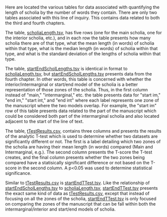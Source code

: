 Here are located the various tables for data associated with quantifying the length of scholia by the number of words they contain. There are only two tables associated with this line of inquiry. This contains data related to both the third and fourth chapters.

The table, [scholiaLength.tsv](https://github.com/cjschu17/Thesis2016-2017/blob/master/Appendix/Chapters3%264/Data/ScholiaLengthData/scholiaLength.tsv), has five rows (one for the main scholia, one for the interior scholia, etc.), and in each row the table presents how many scholia there are of that type, what the mean length (in words) of scholia within that type, what is the median length (in words) of scholia within that type, and what is the standard deviation of the lengths of scholia within that type.

The table, [startEndScholLengths.tsv](https://github.com/cjschu17/Thesis2016-2017/blob/master/Appendix/Chapters3%264/Data/ScholiaLengthData/startEndScholLengths.tsv) is identical in format to [scholiaLength.tsv](https://github.com/cjschu17/Thesis2016-2017/blob/master/Appendix/Chapters3%264/Data/ScholiaLengthData/scholiaLength.tsv), but [startEndScholLengths.tsv](https://github.com/cjschu17/Thesis2016-2017/blob/master/Appendix/Chapters3%264/Data/ScholiaLengthData/startEndScholLengths.tsv) presents data from the fourth chapter. In other words, this table is concerned with whether the interior/intermarginal or start/end model of the scholia is a better representation of those zones of the scholia. Thus, in the first column instead of "main," "intermarginal," etc. the table presents data for "start im," "end im," "start int," and "end int" where each label represents one zone of the manuscript where the two models overlap. For example, the "start im" row of this table presents data related to the part of the manuscript which could be considered both part of the intermarginal scholia and also located adjacent to the start of the line of text.

The table, [tTestResults.csv](https://github.com/cjschu17/Thesis2016-2017/blob/master/Appendix/Chapters3%264/Data/ScholiaLengthData/tTestResults.tsv), contains three columns and presents the results of the analytic T-test which is used to determine whether two datasets are significantly different or not. The first is a label detailing which two zones of the scholia are having their mean length (in words) compared (Main and Intermarginal, e.g.). The second column presents the T-score the T-test creates, and the final column presents whether the two zones being compared have a statisically significant difference or not based on the T-score in the second column. A p<0.05 was used to determine statistical significance.

Similar to [tTestResults.csv](https://github.com/cjschu17/Thesis2016-2017/blob/master/Appendix/Chapters3%264/Data/ScholiaLengthData/tTestResults.tsv) is [startEndTTest.tsv](https://github.com/cjschu17/Thesis2016-2017/blob/master/Appendix/Chapters3%264/Data/ScholiaLengthData/startEndTTest.tsv). Like the relationship of [startEndScholLengths.tsv](https://github.com/cjschu17/Thesis2016-2017/blob/master/Appendix/Chapters3%264/Data/ScholiaLengthData/startEndScholLengths.tsv) to [scholiaLength.tsv](https://github.com/cjschu17/Thesis2016-2017/blob/master/Appendix/Chapters3%264/Data/ScholiaLengthData/scholiaLength.tsv), [startEndTTest.tsv](https://github.com/cjschu17/Thesis2016-2017/blob/master/Appendix/Chapters3%264/Data/ScholiaLengthData/startEndTTest.tsv) presents the exact same kind of data as [tTestResults.csv](https://github.com/cjschu17/Thesis2016-2017/blob/master/Appendix/Chapters3%264/Data/ScholiaLengthData/tTestResults.tsv), except that instead of focusing on all the zones of the scholia, [startEndTTest.tsv](https://github.com/cjschu17/Thesis2016-2017/blob/master/Appendix/Chapters3%264/Data/ScholiaLengthData/startEndTTest.tsv) is only focused on comparing the zones of the manuscript that can be fall within both the intermarginal/interior and start/end models of scholia.
